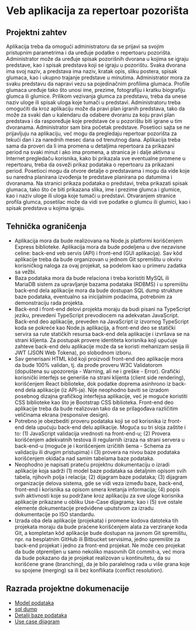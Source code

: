 # Veb aplikacija za repertoar pozorišta

## Projektni zahtev
Aplikacija treba da omogući administratoru da se prijavi sa svojim pristupnim parametrima i da uređuje podatke o repertoaru pozorišta. Administrator može da uređuje spisak pozorišnih dvorana u kojima se igraju predstave, kao i spisak predstava koji se igraju u pozorištu. Svaka dvorana ima svoj naziv, a predstava ima naziv, kratak opis, sliku postera, spisak glumaca, kao i ukupno trajanje predstave u minutima. Administrator mora za svaku predstavu da napravi vezu sa pojedinačnim profilima glumaca. Profile glumaca uređuje tako što unosi ime, prezime, fotografiju i kratku biografiju glumca ili glumice. Prilikom vezivanja glumca za predstavu, treba da unese naziv uloge ili spisak uloga koje tumači u predstavi. Administratoru treba omogućiti da kroz aplikaciju može da pravi plan igranih predstava, tako da može za svaki dan u kalendaru da odabere dvoranu za koju pravi plan predstava i da raspoređuje koje predstave će u pozorištu biti igrane u tim dvoranama. Administrator sam bira početak predstave. Posetioci sajta se ne prijavljuju na aplikaciju, već mogu da pregledaju repertoar pozorišta za tekući dan i za narednih mesec dana od trenutnog dana. Aplikacija treba sama da proveri da li ima promena u detaljima repertoara za prikazani period na svaki minut i ako ima promena, a stranica je i dalje aktivna u Internet pregledaču korisnika, kako bi prikazala sve eventualne promene u repertoaru, treba da osveži prikaz podataka o repertoaru za prikazani period. Posetioci mogu da otvore detalje o predstavama i mogu da vide koje su naredna planirana izvođenja te predstave planirana po datumima i dvoranama. Na stranici prikaza podataka o predstavi, treba prikazati spisak glumaca, tako što će biti prikazana slika, ime i prezime glumca i glumice, kao i naziv uloge ili uloga koje tumači u predstavi. Otvaranjem stranice profila glumca, posetilac može da vidi sve podatke o glumcu ili glumici, kao i spisak predstava u kojima igraju.

## Tehnička ograničenja

- Aplikacija mora da bude realizovana na Node.js platformi korišćenjem Express biblioteke. Aplikacija mora da bude podeljena u dve nezavisne celine: back-end veb servis (API) i front-end (GUI aplikacija). Sav kôd aplikacije treba da bude organizovan u jednom Git spremištu u okviru korisničkog naloga za ovaj projekat, sa podelom kao u primeru zadatka sa vežbi.
- Baza podataka mora da bude relaciona i treba koristiti MySQL ili MariaDB sistem za upravljanje bazama podataka (RDBMS) i u spremištu back-end dela aplikacije mora da bude dostupan SQL dump strukture baze podataka, eventualno sa inicijalnim podacima, potrebnim za demonstraciju rada projekta.
- Back-end i front-end delovi projekta moraju da budi pisani na TypeScript jeziku, prevedeni TypeScript prevodiocem na adekvatan JavaScript. Back-end deo aplikacije, preveden na JavaScript iz izvornog TypeScript koda se pokreće kao Node.js aplikacija, a front-end deo se statički servira sa rute statičkih resursa back-end dela aplikacije i izvršava se na strani klijenta. Za postupak provere identiteta korisnika koji upućuje zahteve back-end delu aplikacije može da se koristi mehanizam sesija ili JWT (JSON Web Tokena), po slobodnom izboru.
- Sav generisani HTML kôd koji proizvodi front-end deo aplikacije mora da bude 100% validan, tj. da prođe proveru W3C Validatorom (dopuštena su upozorenja - Warning, ali ne i greške - Error). Grafički korisnički interfejs se generiše na strani klijenta (client side rendering), korišćenjem React biblioteke, dok podatke doprema asinhrono iz back-end dela aplikacije (iz API-ja). Nije neophodno baviti se izradom posebnog dizajna grafičkog interfejsa aplikacije, već je moguće koristiti CSS biblioteke kao što je Bootstrap CSS biblioteka. Front-end deo aplikacije treba da bude realizovan tako da se prilagođava različitim veličinama ekrana (responsive design).
- Potrebno je obezbediti proveru podataka koji se od korisnika iz front-end dela upućuju back-end delu aplikacije. Moguća su tri sloja zaštite i to: (1) JavaScript validacija vrednosti na front-end-u; (2) Provera korišćenjem adekvatnih testova ili regularnih izraza na strani servera u back-end-u (moguće je i korišćenjem izričitih šema - Schema za validaciju ili drugim pristupima) i (3) provera na nivou baze podataka korišćenjem okidača nad samim tabelama baze podataka.
- Neophodno je napisati prateću projektnu dokumentaciju o izradi aplikacije koja sadrži (1) model baze podataka sa detaljnim opisom svih tabela, njihovih polja i relacija; (2) dijagram baze podataka; (3) dijagram organizacije delova sistema, gde se vidi veza između baze, back-end, front-end i korisnika sa opisom smera kretanja informacija; (4) popis svih aktivnosti koje su podržane kroz aplikaciju za sve uloge korisnika aplikacije prikazane u obliku Use-Case dijagrama; kao i (5) sve ostale elemente dokumentacije predviđene uputstvom za izradu dokumentacije po ISO standardu.
- Izrada oba dela aplikacije (projekata) i promene kodova datoteka tih projekata moraju da bude praćene korišćenjem alata za verziranje koda Git, a kompletan kôd aplikacije bude dostupan na javnom Git spremištu, npr. na besplatnim GitHub ili Bitbucket servisima, jedno spremište za back-end projekat i jedno za front-end projekat. Ne može ceo projekat da bude otpremljen u samo nekoliko masovnih Git commit-a, već mora da bude pokazano da je projekat realizovan u kontinuitetu, da su korišćene grane (branching), da je bilo paralelnog rada u više grana koje su spojene (merging) sa ili bez konflikata (conflict resolution).

## Razrada projektne dokumenacije

- [Model podataka](./Database-Model.md)
- [sql dump](../resources/pozoriste.sql)
- [Detalji baze podataka](./databaseScreenshots)
- [Use case dijagram](../resources/usecase.png)